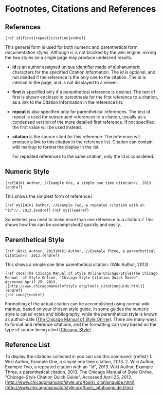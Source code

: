 # Footnotes, Citations and References

## **References**

`{ref id|first|repeat}citation{endref}`

This general form is used for both numeric and parenthetical form documentation styles. Although is is not blocked by the wiki engine, mixing the two styles on a single page may produce undesired results.

* **id** is an author assigned unique identifier made of alphanumeric characters for the specified Citation Information. The id is optional, and not needed if the reference is the only one to the citation. The id is internal to the page, and is not displayed to a viewer.
* **first** is specified only if a parenthetical reference is desired. The text of first is shown enclosed in parenthesis for the first reference to a citation, as a link to the Citation Information in the reference list.
* **repeat** is also specified only for parenthetical references. The text of repeat is used for subsequent references to a citation, usually as a condensed version of the more detailed first reference. If not specified, the first value will be used instead.
* **citation** is the source cited for this reference. The reference will produce a link to this citation in the reference list. Citation can contain wiki markup to format the display in the list.

  For repeated references to the same citation, only the id is considered.

## **Numeric Style**

`{ref}Wiki Author, //Example One, a simple one time citation//, 2013.{endref}`

This shows the simplest form of reference.1

`{ref my1}Wiki Author, //Example Two, a repeated citation with an "id"//, 2013.{endref}` `{ref my1}{endref}`

Sometimes you need to make more than one reference to a citation.2 This shows how this can be accomplished2 quickly and easily.

## **Parenthetical Style**

`{ref |Wiki Author, 2013}Wiki Author, //Example Three, a parenthetical citation//, 2013.{endref}`

This shows a simple one time parenthetical citation. \(Wiki Author, 2013\)

```text
{ref cmos|The Chicago Manual of Style Online|Chicago-Style}The Chicago Manual  of Style Online, "Chicago-Style Citation Quick Guide", Accessed April 25, 2013, 
[[http://www.chicagomanualofstyle.org/tools_citationguide.html]]{endref}
{ref cmos}{endref}
```

Formatting of the actual citation can be accomplished using normal wiki markup, based on your chosen style guide. In some guides the numeric style is called notes and bibliography, while the parenthetical style is known as author-date \([The Chicago Manual of Style Online](http://localhost/257geek/modules/gwiki/admin/pages.php?page=Help:References&op=display#ref3)\). There are many ways to format and reference citations, and the formatting can vary based on the type of source being cited \([Chicago-Style](http://localhost/257geek/modules/gwiki/admin/pages.php?page=Help:References&op=display#ref3)\).

## **Reference List**

To display the citations collected in you can use this command: {reflist} 1. Wiki Author, Example One, a simple one time citation, 2013. 2. Wiki Author, Example Two, a repeated citation with an "id", 2013. Wiki Author, Example Three, a parenthetical citation, 2013. The Chicago Manual of Style Online, "Chicago-Style Citation Quick Guide", Accessed April 25, 2013, [http://www.chicagomanualofstyle.org/tools\_citationguide.html](http://www.chicagomanualofstyle.org/tools_citationguide.html)

